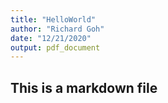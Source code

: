 ```yaml
---
title: "HelloWorld"
author: "Richard Goh"
date: "12/21/2020"
output: pdf_document
---
```


## This is a markdown file
